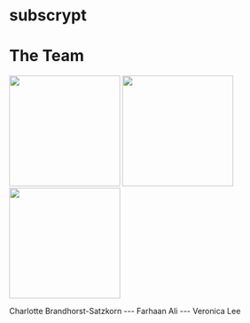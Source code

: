 # subscrypt


# The Team

<img src="https://imgur.com/oePX1Wo.png" width="200" height="200"> <img src="https://imgur.com/YKZhxGt.png" width="200" height="200"> <img src="https://imgur.com/zBtpZ4o.png" width="200" height="200"> 

Charlotte Brandhorst-Satzkorn --- Farhaan Ali --- Veronica Lee
